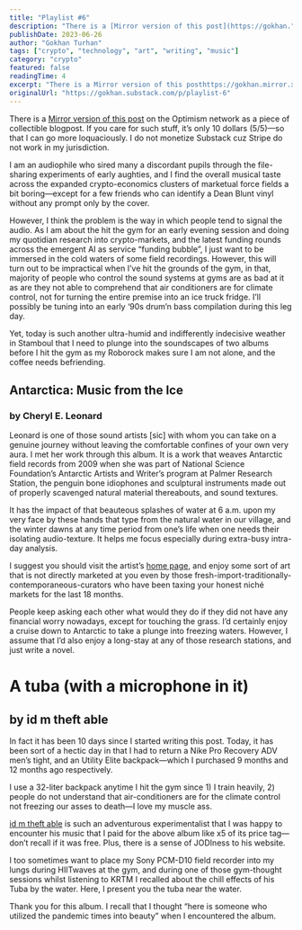 ```yaml
---
title: "Playlist #6"
description: "There is a [Mirror version of this post](https://gokhan."
publishDate: 2023-06-26
author: "Gokhan Turhan"
tags: ["crypto", "technology", "art", "writing", "music"]
category: "crypto"
featured: false
readingTime: 4
excerpt: "There is a Mirror version of this posthttps://gokhan.mirror.xyz/SKr2aT7tNmTVTJPCGo5MwaG3jOl1_cB_FMJPJujpA8s on the Optimism network as a piece of collectible blogpost. If you care for such stuff,..."
originalUrl: "https://gokhan.substack.com/p/playlist-6"
---
```


There is a [Mirror version of this post](https://gokhan.mirror.xyz/SKr2aT7tNmTVTJPCGo5MwaG3jOl1_cB_FMJPJujpA8s) on the Optimism network as a piece of collectible blogpost. If you care for such stuff, it’s only 10 dollars (5/5)—so that I can go more loquaciously. I do not monetize Substack cuz Stripe do not work in my jurisdiction.

I am an audiophile who sired many a discordant pupils through the file-sharing experiments of early aughties, and I find the overall musical taste across the expanded crypto-economics clusters of marketual force fields a bit boring—except for a few friends who can identify a Dean Blunt vinyl without any prompt only by the cover.

However, I think the problem is the way in which people tend to signal the audio. As I am about the hit the gym for an early evening session and doing my quotidian research into crypto-markets, and the latest funding rounds across the emergent AI as service “funding bubble”, I just want to be immersed in the cold waters of some field recordings. However, this will turn out to be impractical when I’ve hit the grounds of the gym, in that, majority of people who control the sound systems at gyms are as bad at it as are they not able to comprehend that air conditioners are for climate control, not for turning the entire premise into an ice truck fridge. I’ll possibly be tuning into an early ‘90s drum’n bass compilation during this leg day.

Yet, today is such another ultra-humid and indifferently indecisive weather in Stamboul that I need to plunge into the soundscapes of two albums before I hit the gym as my Roborock makes sure I am not alone, and the coffee needs befriending.

## Antarctica: Music from the Ice

### by Cheryl E. Leonard

Leonard is one of those sound artists [sic] with whom you can take on a genuine journey without leaving the comfortable confines of your own very aura. I met her work through this album. It is a work that weaves Antarctic field records from 2009 when she was part of National Science Foundation’s Antarctic Artists and Writer’s program at Palmer Research Station, the penguin bone idiophones and sculptural instruments made out of properly scavenged natural material thereabouts, and sound textures.

It has the impact of that beauteous splashes of water at 6 a.m. upon my very face by these hands that type from the natural water in our village, and the winter dawns at any time period from one’s life when one needs their isolating audio-texture. It helps me focus especially during extra-busy intra-day analysis.

I suggest you should visit the artist’s [home page](https://allwaysnorth.com/), and enjoy some sort of art that is not directly marketed at you even by those fresh-import-traditionally-contemporaneous-curators who have been taxing your honest niché markets for the last 18 months.

People keep asking each other what would they do if they did not have any financial worry nowadays, except for touching the grass. I’d certainly enjoy a cruise down to Antarctic to take a plunge into freezing waters. However, I assume that I’d also enjoy a long-stay at any of those research stations, and just write a novel.

# A tuba (with a microphone in it)

## by id m theft able

In fact it has been 10 days since I started writing this post. Today, it has been sort of a hectic day in that I had to return a Nike Pro Recovery ADV men’s tight, and an Utility Elite backpack—which I purchased 9 months and 12 months ago respectively.

I use a 32-liter backpack anytime I hit the gym since 1) I train heavily, 2) people do not understand that air-conditioners are for the climate control not freezing our asses to death—I love my muscle ass.

[id m theft able](http://www.kraag.org/ktaag.htm) is such an adventurous experimentalist that I was happy to encounter his music that I paid for the above album like x5 of its price tag—don’t recall if it was free. Plus, there is a sense of JODIness to his website.

I too sometimes want to place my Sony PCM-D10 field recorder into my lungs during HIITwaves at the gym, and during one of those gym-thought sessions whilst listening to KRTM I recalled about the chill effects of his Tuba by the water. Here, I present you the tuba near the water.

Thank you for this album. I recall that I thought “here is someone who utilized the pandemic times into beauty” when I encountered the album.